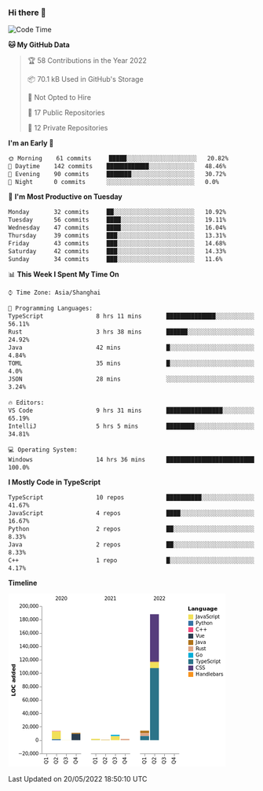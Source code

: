 ### Hi there 👋

<!--START_SECTION:waka-->
![Code Time](http://img.shields.io/badge/Code%20Time-0%20secs-blue)

**🐱 My GitHub Data** 

> 🏆 58 Contributions in the Year 2022
 > 
> 📦 70.1 kB Used in GitHub's Storage 
 > 
> 🚫 Not Opted to Hire
 > 
> 📜 17 Public Repositories 
 > 
> 🔑 12 Private Repositories  
 > 
**I'm an Early 🐤** 

```text
🌞 Morning    61 commits     █████░░░░░░░░░░░░░░░░░░░░   20.82% 
🌆 Daytime    142 commits    ████████████░░░░░░░░░░░░░   48.46% 
🌃 Evening    90 commits     ███████░░░░░░░░░░░░░░░░░░   30.72% 
🌙 Night      0 commits      ░░░░░░░░░░░░░░░░░░░░░░░░░   0.0%

```
📅 **I'm Most Productive on Tuesday** 

```text
Monday       32 commits     ██░░░░░░░░░░░░░░░░░░░░░░░   10.92% 
Tuesday      56 commits     ████░░░░░░░░░░░░░░░░░░░░░   19.11% 
Wednesday    47 commits     ████░░░░░░░░░░░░░░░░░░░░░   16.04% 
Thursday     39 commits     ███░░░░░░░░░░░░░░░░░░░░░░   13.31% 
Friday       43 commits     ███░░░░░░░░░░░░░░░░░░░░░░   14.68% 
Saturday     42 commits     ███░░░░░░░░░░░░░░░░░░░░░░   14.33% 
Sunday       34 commits     ███░░░░░░░░░░░░░░░░░░░░░░   11.6%

```


📊 **This Week I Spent My Time On** 

```text
⌚︎ Time Zone: Asia/Shanghai

💬 Programming Languages: 
TypeScript               8 hrs 11 mins       ██████████████░░░░░░░░░░░   56.11% 
Rust                     3 hrs 38 mins       ██████░░░░░░░░░░░░░░░░░░░   24.92% 
Java                     42 mins             █░░░░░░░░░░░░░░░░░░░░░░░░   4.84% 
TOML                     35 mins             █░░░░░░░░░░░░░░░░░░░░░░░░   4.0% 
JSON                     28 mins             ░░░░░░░░░░░░░░░░░░░░░░░░░   3.24%

🔥 Editors: 
VS Code                  9 hrs 31 mins       ████████████████░░░░░░░░░   65.19% 
IntelliJ                 5 hrs 5 mins        ████████░░░░░░░░░░░░░░░░░   34.81%

💻 Operating System: 
Windows                  14 hrs 36 mins      █████████████████████████   100.0%

```

**I Mostly Code in TypeScript** 

```text
TypeScript               10 repos            ██████████░░░░░░░░░░░░░░░   41.67% 
JavaScript               4 repos             ████░░░░░░░░░░░░░░░░░░░░░   16.67% 
Python                   2 repos             ██░░░░░░░░░░░░░░░░░░░░░░░   8.33% 
Java                     2 repos             ██░░░░░░░░░░░░░░░░░░░░░░░   8.33% 
C++                      1 repo              █░░░░░░░░░░░░░░░░░░░░░░░░   4.17%

```


**Timeline**

![Chart not found](https://raw.githubusercontent.com/rexcape/rexcape/main/charts/bar_graph.png) 


 Last Updated on 20/05/2022 18:50:10 UTC
<!--END_SECTION:waka-->

<!--
**rexcape/rexcape** is a ✨ _special_ ✨ repository because its `README.md` (this file) appears on your GitHub profile.

Here are some ideas to get you started:

- 🔭 I’m currently working on ...
- 🌱 I’m currently learning ...
- 👯 I’m looking to collaborate on ...
- 🤔 I’m looking for help with ...
- 💬 Ask me about ...
- 📫 How to reach me: ...
- 😄 Pronouns: ...
- ⚡ Fun fact: ...
-->
